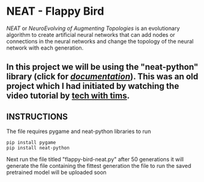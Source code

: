 # NEAT - Flappy Bird

*NEAT* or *NeuroEvolving of Augmenting Topologies* is an evolutionary algorithm to create artificial neural networks that can add nodes or connections in the neural networks and change the topology of the neural network with each generation.

In this project we will be using the "neat-python" library (click for *[documentation][1]*). This was an old project which I had initiated by watching the video tutorial by [tech with tims][2].
---
## INSTRUCTIONS

The file requires pygame and neat-python libraries to run

```
pip install pygame
pip install neat-python
```

Next run the file titled "flappy-bird-neat.py" after 50 generations it will generate the file containing the fittest generation the file to run the saved pretrained model will be uploaded soon

[1]: https://neat-python.readthedocs.io/en/latest/neat_overview.html
[2]: https://youtube.com/playlist?list=PLzMcBGfZo4-lwGZWXz5Qgta_YNX3_vLS2
